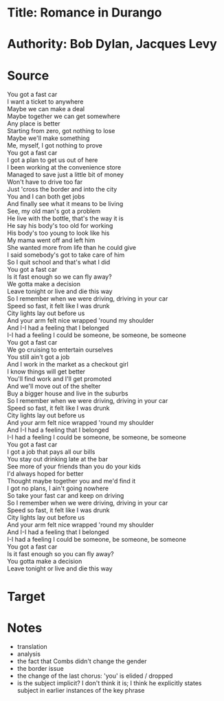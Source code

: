 # Title: Romance in Durango

# Authority: Bob Dylan, Jacques Levy

# Source
You got a fast car  
I want a ticket to anywhere  
Maybe we can make a deal  
Maybe together we can get somewhere  
Any place is better  
Starting from zero, got nothing to lose  
Maybe we'll make something  
Me, myself, I got nothing to prove  
You got a fast car  
I got a plan to get us out of here  
I been working at the convenience store  
Managed to save just a little bit of money  
Won't have to drive too far  
Just 'cross the border and into the city  
You and I can both get jobs  
And finally see what it means to be living  
See, my old man's got a problem  
He live with the bottle, that's the way it is  
He say his body's too old for working  
His body's too young to look like his  
My mama went off and left him  
She wanted more from life than he could give  
I said somebody's got to take care of him  
So I quit school and that's what I did  
You got a fast car  
Is it fast enough so we can fly away?  
We gotta make a decision  
Leave tonight or live and die this way  
So I remember when we were driving, driving in your car  
Speed so fast, it felt like I was drunk  
City lights lay out before us  
And your arm felt nice wrapped 'round my shoulder  
And I-I had a feeling that I belonged  
I-I had a feeling I could be someone, be someone, be someone  
You got a fast car  
We go cruising to entertain ourselves  
You still ain't got a job  
And I work in the market as a checkout girl  
I know things will get better  
You'll find work and I'll get promoted  
And we'll move out of the shelter  
Buy a bigger house and live in the suburbs  
So I remember when we were driving, driving in your car  
Speed so fast, it felt like I was drunk  
City lights lay out before us  
And your arm felt nice wrapped 'round my shoulder  
And I-I had a feeling that I belonged  
I-I had a feeling I could be someone, be someone, be someone  
You got a fast car  
I got a job that pays all our bills  
You stay out drinking late at the bar  
See more of your friends than you do your kids  
I'd always hoped for better  
Thought maybe together you and me'd find it  
I got no plans, I ain't going nowhere  
So take your fast car and keep on driving  
So I remember when we were driving, driving in your car  
Speed so fast, it felt like I was drunk  
City lights lay out before us  
And your arm felt nice wrapped 'round my shoulder  
And I-I had a feeling that I belonged  
I-I had a feeling I could be someone, be someone, be someone  
You got a fast car  
Is it fast enough so you can fly away?  
You gotta make a decision  
Leave tonight or live and die this way  

# Target




# Notes
- translation
- analysis
- the fact that Combs didn't change the gender
- the border issue
- the change of the last chorus: 'you' is elided / dropped 
- is the subject implicit? I don't think it is; I think he explicitly states subject in earlier instances of the key phrase
